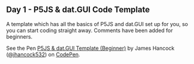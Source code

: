 ## Day 1 - P5JS & dat.GUI Code Template 
A template which has all the basics of P5JS and dat.GUI set up for you, so you can start coding straight away. Comments have been added for beginners.

<p data-height="265" data-theme-id="0" data-slug-hash="maqvax" data-default-tab="js,result" data-user="jhancock532" data-pen-title="P5JS & dat.GUI Template (Beginner)" class="codepen">See the Pen <a href="https://codepen.io/jhancock532/pen/maqvax/">P5JS & dat.GUI Template (Beginner)</a> by James Hancock (<a href="https://codepen.io/jhancock532">@jhancock532</a>) on <a href="https://codepen.io">CodePen</a>.</p>
<script async src="https://static.codepen.io/assets/embed/ei.js"></script>
